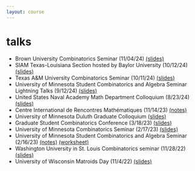 ```yaml
---
layout: course
---
```


# talks

- Brown University Combinatorics Seminar (11/04/24) [(slides)](/assets/talks/brown-24-11-04.pdf)
- SIAM Texas-Louisiana Section hosted by Baylor University (10/12/24) [(slides)](/assets/talks/siam-10-12-2024.pdf)
- Texas A&M University Combinatorics Seminar (10/11/24) [(slides)](/assets/talks/tamu-10-11-2024.pdf)
- University of Minnesota Student Combinatorics and Algebra Seminar Lightning Talks (9/12/24) [(slides)](/assets/talks/hyperplane-history.pdf)
- United States Naval Academy Math Department Colloquium (8/23/24) [(slides)](/assets/talks/usna-24.pdf)
- Centre International de Rencontres Mathématiques (11/14/23) [(notes)](/assets/talks/linear-program-permrep.pdf)
- University of Minnesota Duluth Graduate Colloquium [(slides)](/assets/talks/umd-23.pdf)
- Graduate Student Combinatorics Conference (3/18/23) [(slides)](/assets/talks/gscc2023.pdf)
- University of Minnesota Combinatorics Seminar (2/17/23) [(slides)](/assets/talks/umn-equiv-kl-23.pdf)
- University of Minnesota Student Combinatorics and Algebra Seminar (2/16/23) [(notes)](/assets/talks/alenvers.pdf) [(worksheet)](/assets/talks/LR-worksheet.pdf)
- Washington University in St. Louis Combinatorics seminar (11/28/22) [(slides)](https://trevorkarn.github.io/assets/wustl-equiv-kl-22.pdf)
- University of Wisconsin Matroids Day (11/4/22) [(slides)](https://trevorkarn.github.io/assets/matroids-day-2022.pdf)

